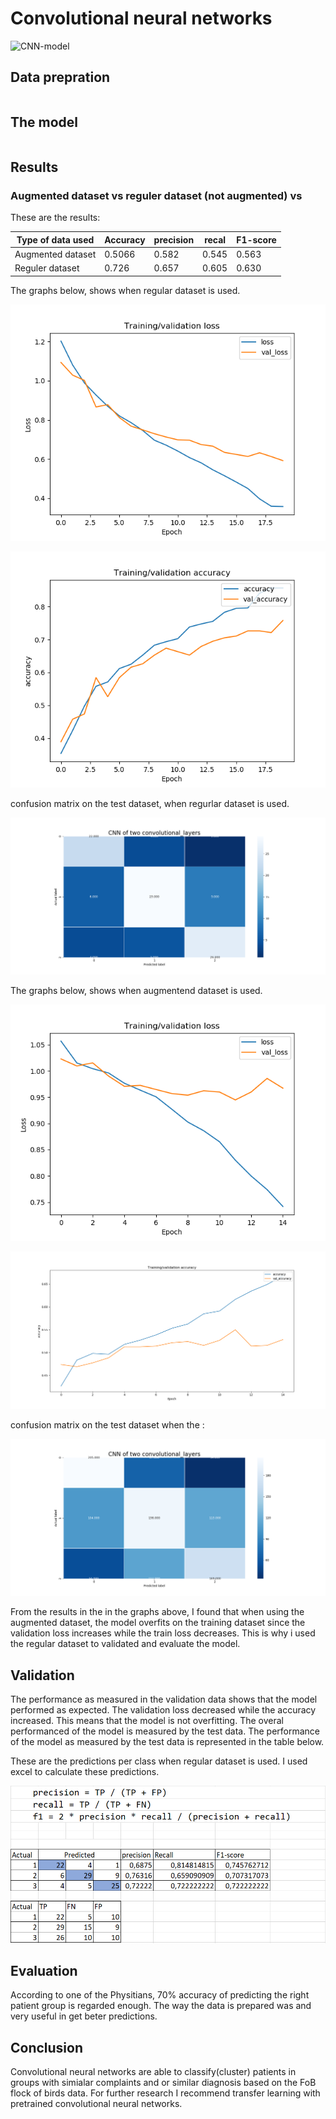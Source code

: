 
# Convolutional neural networks
![CNN-model](C:\Users\hassa\OneDrive\Desktop\Minor_Applied_Data_Science\Neural-networks\foto's\model.png)



## Data prepration


```python


```
## The model



```python


```

## Results
### Augmented dataset vs reguler dataset (not augmented) vs

These are the results: 

|Type of data used  |Accuracy |precision| recal |F1-score|
|-------------------|---------|---------|-------|--------|
|Augmented dataset  |0.5066   |0.582    |0.545  |0.563   |
|Reguler dataset    | 0.726   |0.657    |0.605  |0.630   |

The graphs below, shows when regular dataset is used.

![loss](https://github.com/Hassanyare/Minor_Applied_Data_Science/blob/master/Neural-networks/foto's/training-val-loss.png)

![acc](https://github.com/Hassanyare/Minor_Applied_Data_Science/blob/master/Neural-networks/foto's/training-val-accuracy.png)

confusion matrix on the test dataset, when regurlar dataset is used. 

![matrix](https://github.com/Hassanyare/Minor_Applied_Data_Science/blob/master/Neural-networks/foto's/cm-normal-data.png)

The graphs below, shows when augmentend dataset is used.

![loss](https://github.com/Hassanyare/Minor_Applied_Data_Science/blob/master/fotos/validation-NN/training-val-loss-aug.png)

![acc](https://github.com/Hassanyare/Minor_Applied_Data_Science/blob/master/fotos/validation-NN/training-val-accuracy-aug.png)


confusion matrix on the test dataset when the :

![matrix](https://github.com/Hassanyare/Minor_Applied_Data_Science/blob/master/fotos/validation-NN/cm-aug.png)


From the results in the in the graphs above, I found that when using the augmented dataset, the model overfits on the training dataset since the validation loss increases while the train loss decreases. This is why i used the regular dataset to validated and evaluate the model. 
## Validation 

The performance as measured in the validation data shows that the model performed as expected. The validation loss decreased while the accuracy increased. This means that the model is not overfitting. The overal performanced of the model is measured by the test data. The performance of the model as measured by the test data is represented in the table below.

These are the predictions per class when regular dataset is used. I used excel to calculate these predictions.

![predictions-per-class](https://github.com/Hassanyare/Minor_Applied_Data_Science/blob/master/Neural-networks/foto's/predictions.PNG)


## Evaluation 

According to one of the Physitians, 70% accuracy of predicting the right patient group is regarded enough. The way the data is prepared was and very useful in get beter predictions. 

## Conclusion 

Convolutional neural networks are able to classify(cluster) patients in groups with simialar complaints and or similar diagnosis based on the FoB flock of birds data. For further research I recommend transfer learning with pretrained convolutional neural networks.    

